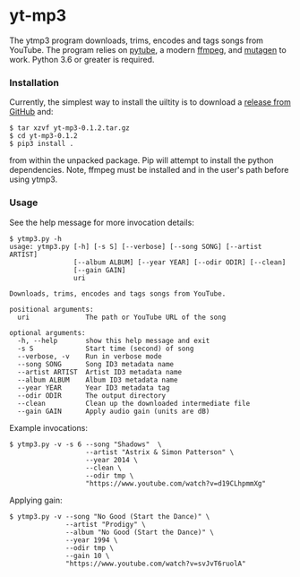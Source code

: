# yt-mp3

The ytmp3 program downloads, trims, encodes and tags songs from YouTube.
The program relies on [pytube](https://github.com/pytube/pytube),
a modern [ffmpeg](https://ffmpeg.org/), and [mutagen](https://mutagen.readthedocs.io/en/latest/#)
to work. Python 3.6 or greater is required.

### Installation

Currently, the simplest way to install the uiltity is to download a
[release from GitHub](https://github.com/foojacksonian/yt-mp3/releases) and:

```
$ tar xzvf yt-mp3-0.1.2.tar.gz
$ cd yt-mp3-0.1.2
$ pip3 install .
```

from within the unpacked package. Pip will attempt to install the python dependencies.
Note, ffmpeg must be installed and in the user's path before using ytmp3.


### Usage

See the help message for more invocation details:

```
$ ytmp3.py -h
usage: ytmp3.py [-h] [-s S] [--verbose] [--song SONG] [--artist ARTIST]
                [--album ALBUM] [--year YEAR] [--odir ODIR] [--clean]
                [--gain GAIN]
                uri

Downloads, trims, encodes and tags songs from YouTube.

positional arguments:
  uri              The path or YouTube URL of the song

optional arguments:
  -h, --help       show this help message and exit
  -s S             Start time (second) of song
  --verbose, -v    Run in verbose mode
  --song SONG      Song ID3 metadata name
  --artist ARTIST  Artist ID3 metadata name
  --album ALBUM    Album ID3 metadata name
  --year YEAR      Year ID3 metadata tag
  --odir ODIR      The output directory
  --clean          Clean up the downloaded intermediate file
  --gain GAIN      Apply audio gain (units are dB)
```

Example invocations:

```
$ ytmp3.py -v -s 6 --song "Shadows"  \
                   --artist "Astrix & Simon Patterson" \
                   --year 2014 \
                   --clean \
                   --odir tmp \
                   "https://www.youtube.com/watch?v=d19CLhpmmXg"

```

Applying gain:

```
$ ytmp3.py -v --song "No Good (Start the Dance)" \
              --artist "Prodigy" \
              --album "No Good (Start the Dance)" \
              --year 1994 \
              --odir tmp \
              --gain 10 \
              "https://www.youtube.com/watch?v=svJvT6ruolA"
```

